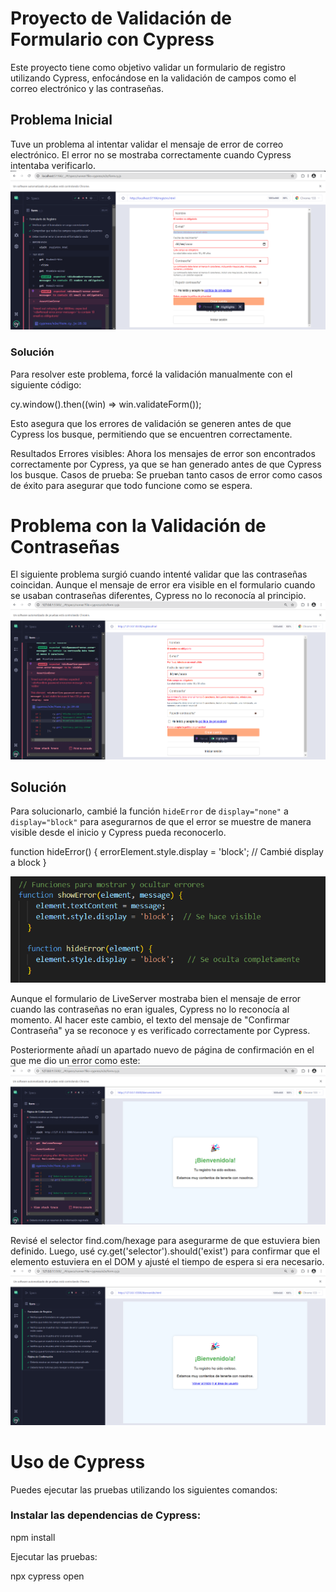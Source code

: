 # Proyecto de Validación de Formulario con Cypress

Este proyecto tiene como objetivo validar un formulario de registro utilizando Cypress, enfocándose en la validación de campos como el correo electrónico y las contraseñas.

## Problema Inicial

Tuve un problema al intentar validar el mensaje de error de correo electrónico. El error no se mostraba correctamente cuando Cypress intentaba verificarlo.
![Error](https://github.com/AntonioManresa9/validacion_cypress/blob/main/Capturas%20testing%20cypress/Captura1.png)

### Solución

Para resolver este problema, forcé la validación manualmente con el siguiente código:

cy.window().then((win) => win.validateForm());

Esto asegura que los errores de validación se generen antes de que Cypress los busque, permitiendo que se encuentren correctamente.

Resultados
Errores visibles: Ahora los mensajes de error son encontrados correctamente por Cypress, ya que se han generado antes de que Cypress los busque.
Casos de prueba: Se prueban tanto casos de error como casos de éxito para asegurar que todo funcione como se espera.

# Problema con la Validación de Contraseñas

El siguiente problema surgió cuando intenté validar que las contraseñas coincidan. Aunque el mensaje de error era visible en el formulario cuando se usaban contraseñas diferentes, Cypress no lo reconocía al principio.
![Error](https://github.com/AntonioManresa9/validacion_cypress/blob/main/Capturas%20testing%20cypress/Captura2.png)

## Solución

Para solucionarlo, cambié la función `hideError` de `display="none"` a `display="block"` para asegurarnos de que el error se muestre de manera visible desde el inicio y Cypress pueda reconocerlo.

function hideError() {
  errorElement.style.display = 'block'; // Cambié display a block
}

![Explicación](https://github.com/AntonioManresa9/validacion_cypress/blob/main/Capturas%20testing%20cypress/Captura4.png)

Aunque el formulario de LiveServer mostraba bien el mensaje de error cuando las contraseñas no eran iguales, Cypress no lo reconocía al momento. Al hacer este cambio, el texto del mensaje de "Confirmar Contraseña" ya se reconoce y es verificado correctamente por Cypress.

Posteriormente añadí un apartado nuevo de página de confirmación en el que me dio un error como este:
![Error](https://github.com/AntonioManresa9/validacion_cypress/blob/main/Capturas%20testing%20cypress/Captura6.png)

Revisé el selector find.com/hexage para asegurarme de que estuviera bien definido. Luego, usé cy.get('selector').should('exist') para confirmar que el elemento estuviera en el DOM y ajusté el tiempo de espera si era necesario.
![Solución](https://github.com/AntonioManresa9/validacion_cypress/blob/main/Capturas%20testing%20cypress/Captura7.png)

# Uso de Cypress

Puedes ejecutar las pruebas utilizando los siguientes comandos:

### Instalar las dependencias de Cypress:

npm install

Ejecutar las pruebas:

npx cypress open
